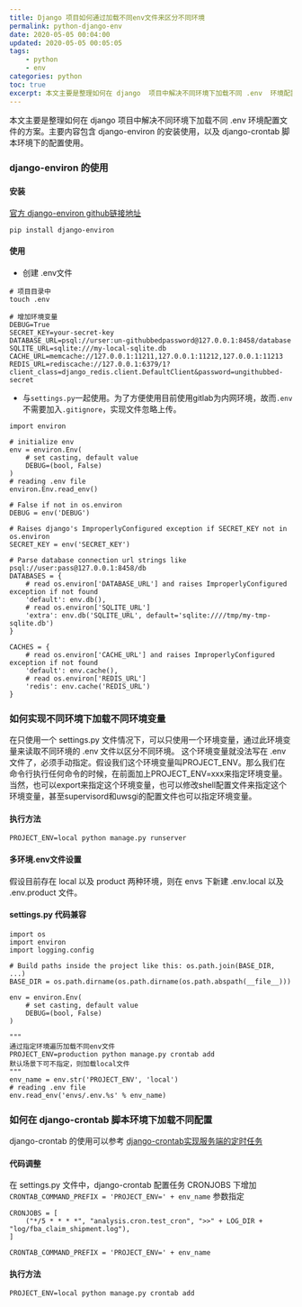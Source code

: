 ```yaml
---
title: Django 项目如何通过加载不同env文件来区分不同环境
permalink: python-django-env
date: 2020-05-05 00:04:00
updated: 2020-05-05 00:05:05
tags: 
    - python
    - env
categories: python
toc: true
excerpt: 本文主要是整理如何在 django  项目中解决不同环境下加载不同 .env  环境配置文件的方案。主要内容包含 django-environ  的安装使用，以及 django-crontab 脚本环境下的配置使用。
---
```



本文主要是整理如何在 django  项目中解决不同环境下加载不同 .env  环境配置文件的方案。主要内容包含 django-environ  的安装使用，以及 django-crontab 脚本环境下的配置使用。

### django-environ 的使用

#### 安装
[官方 django-environ  github链接地址](https://django-environ.readthedocs.io/en/latest/)

`pip install django-environ`

#### 使用

- 创建 .env文件

```
# 项目目录中
touch .env

# 增加环境变量
DEBUG=True
SECRET_KEY=your-secret-key
DATABASE_URL=psql://urser:un-githubbedpassword@127.0.0.1:8458/database
SQLITE_URL=sqlite:///my-local-sqlite.db
CACHE_URL=memcache://127.0.0.1:11211,127.0.0.1:11212,127.0.0.1:11213
REDIS_URL=rediscache://127.0.0.1:6379/1?client_class=django_redis.client.DefaultClient&password=ungithubbed-secret
```

- 与`settings.py`一起使用。为了方便使用目前使用gitlab为内网环境，故而`.env`不需要加入`.gitignore`，实现文件忽略上传。

```
import environ

# initialize env
env = environ.Env(
    # set casting, default value
    DEBUG=(bool, False)
)
# reading .env file
environ.Env.read_env()

# False if not in os.environ
DEBUG = env('DEBUG')

# Raises django's ImproperlyConfigured exception if SECRET_KEY not in os.environ
SECRET_KEY = env('SECRET_KEY')

# Parse database connection url strings like psql://user:pass@127.0.0.1:8458/db
DATABASES = {
    # read os.environ['DATABASE_URL'] and raises ImproperlyConfigured exception if not found
    'default': env.db(),
    # read os.environ['SQLITE_URL']
    'extra': env.db('SQLITE_URL', default='sqlite:////tmp/my-tmp-sqlite.db')
}

CACHES = {
    # read os.environ['CACHE_URL'] and raises ImproperlyConfigured exception if not found
    'default': env.cache(),
    # read os.environ['REDIS_URL']
    'redis': env.cache('REDIS_URL')
}
```

### 如何实现不同环境下加载不同环境变量

在只使用一个 settings.py 文件情况下，可以只使用一个环境变量，通过此环境变量来读取不同环境的 .env 文件以区分不同环境。
这个环境变量就没法写在 .env 文件了，必须手动指定。假设我们这个环境变量叫PROJECT_ENV。那么我们在命令行执行任何命令的时候，在前面加上PROJECT_ENV=xxx来指定环境变量。
当然，也可以export来指定这个环境变量，也可以修改shell配置文件来指定这个环境变量，甚至supervisord和uwsgi的配置文件也可以指定环境变量。

#### 执行方法
```
PROJECT_ENV=local python manage.py runserver
```

#### 多环境.env文件设置
假设目前存在 local 以及 product 两种环境，则在 envs 下新建 .env.local 以及 .env.product 文件。

#### settings.py 代码兼容

```
import os
import environ
import logging.config

# Build paths inside the project like this: os.path.join(BASE_DIR, ...)
BASE_DIR = os.path.dirname(os.path.dirname(os.path.abspath(__file__)))

env = environ.Env(
    # set casting, default value
    DEBUG=(bool, False)
)

"""
通过指定环境遍历加载不同env文件
PROJECT_ENV=production python manage.py crontab add
默认场景下可不指定，则加载local文件
"""
env_name = env.str('PROJECT_ENV', 'local')
# reading .env file
env.read_env('envs/.env.%s' % env_name)
```

### 如何在 django-crontab 脚本环境下加载不同配置

django-crontab 的使用可以参考 [django-crontab实现服务端的定时任务](https://www.studytime.xin/python/2020/02/11/python-django-crontab.html)

#### 代码调整
在 settings.py 文件中，django-crontab 配置任务 CRONJOBS 下增加
`CRONTAB_COMMAND_PREFIX = 'PROJECT_ENV=' + env_name` 参数指定

```
CRONJOBS = [
    ("*/5 * * * *", "analysis.cron.test_cron", ">>" + LOG_DIR + "log/fba_claim_shipment.log"),
]

CRONTAB_COMMAND_PREFIX = 'PROJECT_ENV=' + env_name
```

#### 执行方法
```
PROJECT_ENV=local python manage.py crontab add
```
